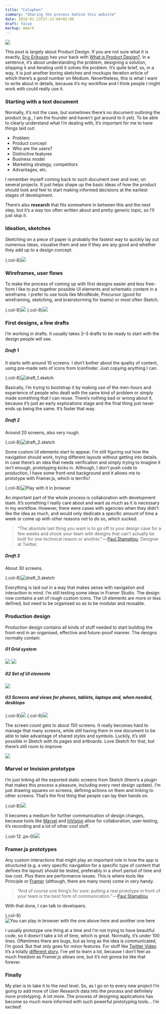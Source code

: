 ```yaml
---
title: "Colophon"
summary: "Sharing the process behind this website"
date: 2018-01-23T17:12:04+02:00
draft: false
markup: mmark
---
```


![](/images/post_1/1.jpeg)

This post is largely about Product Design. If you are not sure what it is exactly, [Eric Eriksson](https://medium.com/@ericeriksson) has your back with [What is Product Design?](https://medium.com/@ericeriksson/what-is-product-design-9709572cb3ff). In a sentence, it’s about understanding the problem, designing a solution, shipping it and iterating until it solves the problem. It’s quite brief, so, in a way, it is just another boring sketches and mockups iteration article of which there’s a good number on Medium. Nevertheless, this is what I want to write about in details, because it’s my workflow and I think people I might work with could really use it.

### Starting with a text document
Normally, it’s not the case, but sometimes there’s no document outlining the product (e.g., I am the founder and haven’t got around to it yet). To be able to clearly understand what I’m dealing with, it’s important for me to have things laid out:

- Problem 
- Product concept
- Who are the users?
- Distinctive features
- Business model
- Marketing strategy, competitors
- Advantages, etc.

I remember myself coming back to such document over and over, on several projects. It just helps shape up the basic ideas of how the product should look and feel to start making informed decisions at the earliest stages of development.

There’s also **research** that fits somewhere in between this and the next step, but it’s a way too often written about and pretty generic topic, so I’ll just skip it.

### Ideation, sketches
Sketching on a piece of paper is probably the fastest way to quickly lay out numerous ideas, visualise them and see if they are any good and whether they add up to a design concept.

{.col-8}![](/images/post_1/2.jpeg)

### Wireframes, user flows
To make the process of coming up with first designs easier and less free-form I like to put together possible UI elements and schematic content in a wireframe. I prefer to use tools like MindNode, Precursor (good for wireframing, sketching, and brainstorming for teams) or most often Sketch.

{.col-8}![](/images/post_1/3.png)
{.col-8}![](/images/post_1/4.jpeg)

### First designs, a few drafts
I’m working in drafts. It usually takes 2–3 drafts to be ready to start with the design people will see.
##### Draft 1
It starts with around 10 screens. I don’t bother about the quality of content, using pre-made sets of icons from Iconfinder. Just copying anything I can.

{.col-8}![](/images/post_1/5.jpeg "draft_1.sketch")

Basically, I’m trying to bootstrap it by making use of the men-hours and experience of people who dealt with the same kind of problem or simply made something that I can reuse. There’s nothing bad or wrong about it, because it’s just an early explorations stage and the final thing just never ends up being the same. It’s faster that way.

##### Draft 2
Around 20 screens, also very rough.

{.col-8}![](/images/post_1/6.jpeg "draft_2.sketch")

Some custom UI elements start to appear. I’m still figuring out how the navigation should work, trying different layouts without getting into details. In case there’s an idea that needs verification and simply trying to imagine it isn’t enough, prototyping kicks in. Although, I don’t push code to production, I have some front-end background and it allows me to prototype with Framer.js, which is terrific!

{.col-8}![](/images/post_1/7.png "Play with it in browser")

An important part of the whole process is collaboration with development team. It’s something I really care about and want as much as it is necessary in my workflow. However, there were cases with agencies when they didn’t like the idea as much, and would only dedicate a specific amount of time a week or come up with other reasons not to do so, which sucked.

> “The absolute last thing you want is to go off to your design cave for a few weeks and shock your team with designs that can’t actually be built for one technical reason or another.” — [Paul Stamatiou](https://medium.com/@stammy), Designer at Twitter.

##### Draft 3
About 30 screens.

{.col-8}![](/images/post_1/8.jpeg "draft_3.sketch")

Everything is laid out in a way that makes sense with navigation and interaction in mind. I’m still testing some ideas in Framer Studio. The design now contains a set of rough custom icons. The UI elements are more or less defined, but need to be organised so as to be modular and reusable.

### Production design
Production design contains all kinds of stuff needed to start building the front-end in an organised, effective and future-proof manner. The designs normally contain:

##### **01** Grid system

![](/images/post_1/9.jpeg)
![](/images/post_1/10.jpeg)

##### **02** Set of UI elements

![](/images/post_1/11.jpeg)

##### **03** Screens and views for phones, tablets, laptops and, when needed, desktops

{.col-8}![](/images/post_1/12.jpeg)
{.col-8}![](/images/post_1/13.jpeg)

The screen count gets to about 150 screens. It really becomes hard to manage that many screens, while still having them in one document to be able to take advantage of shared styles and symbols. Luckily, it’s still possible in Sketch with its pages and artboards. Love Sketch for that, but there’s still room to improve.

![](/images/post_1/14.jpeg)

### Marvel or Invision prototype
I’m just linking all the exported static screens from Sketch (there’s a plugin that makes this process a pleasure, including every next design update). I’m just drawing squares on screens, defining actions on them and linking to other screens. That’s the first thing that people can lay their hands on.

{.col-8}![](/images/post_1/15.png)

It becomes a medium for further communication of design changes, because tools like [Marvel](https://marvelapp.com) and [InVision](https://www.invisionapp.com) allow for collaboration, user-testing, it’s recording and a lot of other cool stuff.

{.col-12 .px-0}![](/images/post_1/16.png)

### Framer.js prototypes
Any custom interactions that might play an important role in how the app is structured (e.g. a very specific navigation for a specific type of content that defines the layout) should be tested, preferably in a short period of time and low cost. Plus there are performance issues. This is where tools like Principle or [Framer](https://framer.com) (although, there are many more) come in very handy.

> “And of course one thing’s for sure: putting a real prototype in front of your team is the best form of communication.” — [Paul Stamatiou](https://medium.com/@stammy)

With that done, I can talk to developers.

{.col-8}![](/images/post_1/17.png "You can play in browser with the one above here and another one here")

I usually prototype one thing at a time and I’m not trying to have beautiful code, so it doesn’t take a lot of time, which is great. Normally, it’s under 100 lines. Oftentimes there are bugs, but as long as the idea is communicated, I’m good. But that only goes for minor features. For stuff like [Twitter Video](https://blog.twitter.com/2015/now-on-twitter-group-direct-messages-and-mobile-video-capture) it’s a totally [different story](http://paulstamatiou.com/twitter-video/).
I’ve yet to learn a lot, because I don’t feel as much freedom as Framer.js allows one, but it’s not gonna be like that forever.

### Finally
My plan is to take it to the next level. So, as I go on to every new project I’m going to add more of User Research data into the process and definitely more prototyping. A lot more. The process of designing applications has become so much more informed with such powerful prototyping tools… I’m excited!

